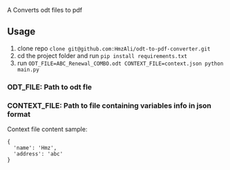 A Converts odt files to pdf

## Usage

1. clone repo `clone git@github.com:HmzAli/odt-to-pdf-converter.git`
2. cd the project folder and run `pip install requirements.txt`
3. run `ODT_FILE=ABC_Renewal_COMBO.odt CONTEXT_FILE=context.json python main.py`

### ODT_FILE: Path to odt fle

### CONTEXT_FILE: Path to file containing variables info in json format

Context file content sample: 
```
{
  'name': 'Hmz',
  'address': 'abc'
}
